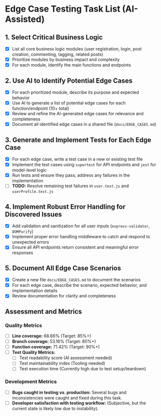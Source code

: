 # Edge Case Testing Task List (AI-Assisted)

## 1. Select Critical Business Logic
- [x] List all core business logic modules (user registration, login, post creation, commenting, tagging, related posts)
- [x] Prioritize modules by business impact and complexity
- [x] For each module, identify the main functions and endpoints

## 2. Use AI to Identify Potential Edge Cases
- [x] For each prioritized module, describe its purpose and expected behavior
- [x] Use AI to generate a list of potential edge cases for each function/endpoint (10+ total)
- [x] Review and refine the AI-generated edge cases for relevance and completeness
- [x] Document all identified edge cases in a shared file (`docs/EDGE_CASES.md`)

## 3. Generate and Implement Tests for Each Edge Case
- [x] For each edge case, write a test case in a new or existing test file
- [x] Implement the test cases using `supertest` for API endpoints and `jest` for model-level logic
- [x] Run tests and ensure they pass; address any failures in the implementation
- [ ] **TODO:** Resolve remaining test failures in `user.test.js` and `userProfile.test.js`

## 4. Implement Robust Error Handling for Discovered Issues
- [x] Add validation and sanitization for all user inputs (`express-validator`, `DOMPurify`)
- [x] Implement proper error handling middleware to catch and respond to unexpected errors
- [x] Ensure all API endpoints return consistent and meaningful error responses

## 5. Document All Edge Case Scenarios
- [x] Create a new file `docs/EDGE_CASES.md` to document the scenarios
- [x] For each edge case, describe the scenario, expected behavior, and implementation details
- [x] Review documentation for clarity and completeness

## Assessment and Metrics

### Quality Metrics
- [ ] **Line coverage:** 68.66% (Target: 85%+)
- [ ] **Branch coverage:** 53.16% (Target: 80%+)
- [ ] **Function coverage:** 71.42% (Target: 90%+)
- [ ] **Test Quality Metrics:**
    - [ ] Test readability score (AI assessment needed)
    - [ ] Test maintainability index (Tooling needed)
    - [ ] Test execution time (Currently high due to test setup/teardown)

### Development Metrics
- [ ] **Bugs caught in testing vs. production:** Several bugs and inconsistencies were caught and fixed during this task.
- [ ] **Developer satisfaction with testing workflow:** (Subjective, but the current state is likely low due to instability). 